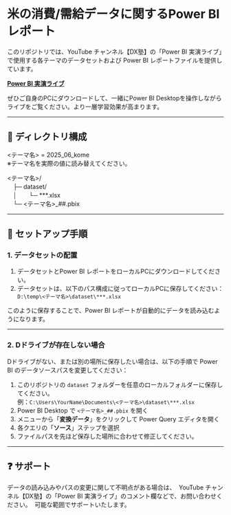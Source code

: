 # 米の消費/需給データに関するPower BI レポート
このリポジトリでは、YouTube チャンネル【DX塾】の「Power BI 実演ライブ」で使用する各テーマのデータセットおよび Power BI レポートファイルを提供しています。  

**[Power BI 実演ライブ](https://powerbi-live.connpass.com/)**

ぜひご自身のPCにダウンロードして、一緒にPower BI Desktopを操作しながらライブをご覧ください。より一層学習効果が高まります。

---
## 📁 ディレクトリ構成

<テーマ名> = 2025_06_kome  
※テーマ名を実際の値に読み替えてください。

<テーマ名>/  
　├─ dataset/   
　│　　└─ ***.xlsx  
　└─ <テーマ名>_##.pbix  

---
## 🔧 セットアップ手順

### 1. データセットの配置

1. データセットとPower BI レポートをローカルPCにダウンロードしてください。
2. データセットは、以下のパス構成に従ってローカルPCに保存してください：  
`D:\temp\<テーマ名>\dataset\***.xlsx`

このように保存することで、Power BI レポートが自動的にデータを読み込むようになります。

---
### 2. Dドライブが存在しない場合
Dドライブがない、または別の場所に保存したい場合は、以下の手順で Power BI のデータソースパスを変更してください：

1. このリポジトリの `dataset` フォルダーを任意のローカルフォルダーに保存してください。  
例：`C:\Users\YourName\Documents\<テーマ名>\dataset\***.xlsx`　　
2. Power BI Desktop で `<テーマ名>_##.pbix` を開く  
3. メニューから「**変換データ**」をクリックして Power Query エディタを開く  
4. 各クエリの「**ソース**」ステップを選択  
5. ファイルパスを先ほど保存した場所に合わせて修正してください。

---

## ❓ サポート
データの読み込みやパスの変更に関して不明点がある場合は、  
YouTube チャンネル【DX塾】の「Power BI 実演ライブ」のコメント欄などで、お問い合わせください。  
可能な範囲でサポートいたします。
